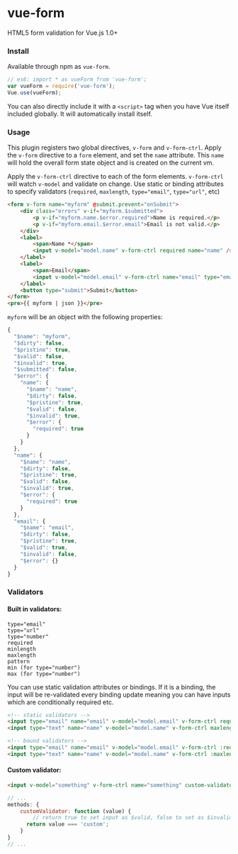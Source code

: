 # vue-form

HTML5 form validation for Vue.js 1.0+

### Install

Available through npm as `vue-form`.

  ``` js
  // es6: import * as vueForm from 'vue-form'; 
  var vueForm = require('vue-form');
  Vue.use(vueForm);
  ```
  
You can also directly include it with a `<script>` tag when you have Vue itself included globally. It will automatically install itself.

### Usage

This plugin registers two global directives, `v-form` and `v-form-ctrl`.  Apply the `v-form` directive to a `form` element, and set the `name` attribute. This `name` will hold the overall form state object and is created on the current vm.

Apply the `v-form-ctrl` directive to each of the form elements. `v-form-ctrl` will watch `v-model` and validate on change. Use static or binding attributes to specify validators (`required`, `maxlength`, `type="email"`, `type="url"`, etc)

```html
<form v-form name="myform" @submit.prevent="onSubmit">
	<div class="errors" v-if="myform.$submitted">
		<p v-if="myform.name.$error.required">Name is required.</p>
		<p v-if="myform.email.$error.email">Email is not valid.</p>
	</div>
	<label>
		<span>Name *</span>
		<input v-model="model.name" v-form-ctrl required name="name" />
	</label>
	<label>
		<span>Email</span>
		<input v-model="model.email" v-form-ctrl name="email" type="email" />
	</label>
	<button type="submit">Submit</button>
</form>
<pre>{{ myform | json }}</pre>
```

`myform` will be an object with the following properties:
```js
{
  "$name": "myform",
  "$dirty": false,
  "$pristine": true,
  "$valid": false,
  "$invalid": true,
  "$submitted": false,
  "$error": {
    "name": {
      "$name": "name",
      "$dirty": false,
      "$pristine": true,
      "$valid": false,
      "$invalid": true,
      "$error": {
        "required": true
      }
    }
  },
  "name": {
    "$name": "name",
    "$dirty": false,
    "$pristine": true,
    "$valid": false,
    "$invalid": true,
    "$error": {
      "required": true
    }
  },
  "email": {
    "$name": "email",
    "$dirty": false,
    "$pristine": true,
    "$valid": true,
    "$invalid": false,
    "$error": {}
  }
}
```

### Validators

#### Built in validators:

```
type="email"
type="url"
type="number"
required
minlength
maxlength
pattern
min (for type="number")
max (for type="number")

```

You can use static validation attributes or bindings. If it is a binding, the input will be re-validated every binding update meaning you can have inputs which are conditionally required etc.
```html
<!-- static validators -->
<input type="email" name="email" v-model="model.email" v-form-ctrl required />
<input type="text" name="name" v-model="model.name" v-form-ctrl maxlength="25" minlength="5" />

<!-- bound validators -->
<input type="email" name="email" v-model="model.email" v-form-ctrl :required="isRequired" />
<input type="text" name="name" v-model="model.name" v-form-ctrl :maxlength="maxLen" :minlength="minLen" />
```

#### Custom validator:

```html
<input v-model="something" v-form-ctrl name="something" custom-validator="customValidator" />
```

```js
// ...
methods: {
	customValidator: function (value) {
		// return true to set input as $valid, false to set as $invalid
	  return value === 'custom';
	}
}
// ...
```
